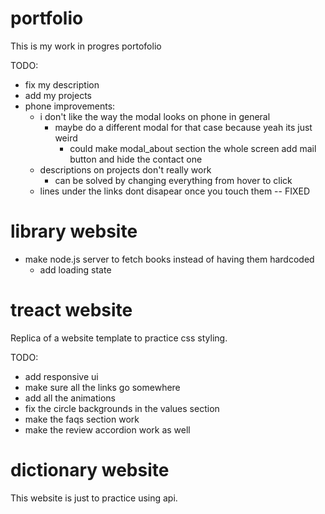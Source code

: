 # portfolio

This is my work in progres portofolio

TODO: 
- fix my description
- add my projects
- phone improvements:
  - i don't like the way the modal looks on phone in general
    - maybe do a different modal for that case because yeah its just weird
      - could make modal_about section the whole screen add mail button and hide the contact one
  - descriptions on projects don't really work
    - can be solved by changing everything from hover to click
  - lines under the links dont disapear once you touch them -- FIXED

# library website
- make node.js server to fetch books instead of having them hardcoded
  - add loading state

# treact website
Replica of a website template to practice css styling.

TODO: 
- add responsive ui
- make sure all the links go somewhere
- add all the animations
- fix the circle backgrounds in the values section
- make the faqs section work
- make the review accordion work as well

# dictionary website
This website is just to practice using api.




